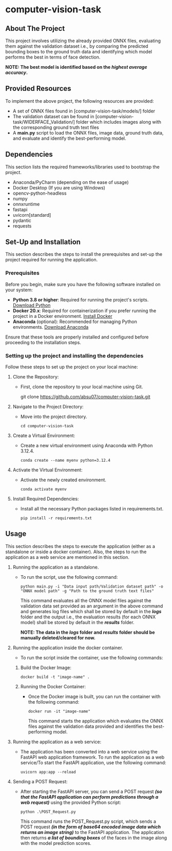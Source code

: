# computer-vision-task

## About The Project

This project involves utilizing the already provided ONNX files, evaluating them against the validation dataset i.e., by comparing the predicted bounding boxes to the ground truth data and identifying which model performs the best in terms of face detection. 

**NOTE: The best model is identified based on the _highest average accuracy_.**


## Provided Resources

To implement the above project, the following resources are provided:
- A set of ONNX files found in [computer-vision-task/models/] folder
- The validation dataset can be found in [computer-vision-task/WIDERFACE_Validation/] folder which includes images along with the corresponding ground truth text files
- A **main.py** script to load the ONNX files, image data, ground truth data, and evaluate and identify the best-performing model.


## Dependencies

This section lists the required frameworks/libraries used to bootstrap the project.

- Anaconda/PyCharm (depending on the ease of usage)
- Docker Desktop (If you are using Windows)
- opencv-python-headless
- numpy
- onnxruntime
- fastapi
- uvicorn[standard]
- pydantic
- requests

## Set-Up and Installation

This section describes the steps to install the prerequisites and set-up the project required for running the application.

### Prerequisites

Before you begin, make sure you have the following software installed on your system:

- **Python 3.8 or higher**: Required for running the project's scripts. [Download Python](https://www.python.org/downloads/)
- **Docker 20.x**: Required for containerization if you prefer running the project in a Docker environment. [Install Docker](https://docs.docker.com/get-docker/)
- **Anaconda** (optional): Recommended for managing Python environments. [Download Anaconda](https://www.anaconda.com/products/distribution)

Ensure that these tools are properly installed and configured before proceeding to the installation steps.

### Setting up the project and installing the dependencies

Follow these steps to set up the project on your local machine:

1. Clone the Repository:
   - First, clone the repository to your local machine using Git.

     git clone https://github.com/absu07/computer-vision-task.git

2. Navigate to the Project Directory:
   - Move into the project directory.

     `cd computer-vision-task`

3. Create a Virtual Environment:
   - Create a new virtual environment using Anaconda with Python 3.12.4.

     `conda create --name myenv python=3.12.4`
   
5. Activate the Virtual Environment:
   - Activate the newly created environment.

     `conda activate myenv`

6. Install Required Dependencies:
   - Install all the necessary Python packages listed in requirements.txt.

     `pip install -r requirements.txt`

## Usage

This section describes the steps to execute the application (either as a standalone or inside a docker container).
Also, the steps to run the application as a web service are mentioned in this section. 

1. Running the application as a standalone.
   - To run the script, use the following command:

     `python main.py -i "Data input path/Validation dataset path" -o "ONNX model path" -g "Path to the ground truth text files"`
     
     This command evaluates all the ONNX model files against the validation data set provided as an argument in the above command and generates log files which shall be stored by
     default in the **_logs_** folder and the output i.e., the evaluation results (for each ONNX model) shall be stored by default in the **_results_** folder.

     **NOTE: The data in the **_logs_** folder and **_results_** folder should be manually deleted/cleared for now.** 

3. Running the application inside the docker container.
   - To run the script inside the container, use the following commands:

   1. Build the Docker Image:
  
      `docker build -t "image-name" .`

   2. Running the Docker Container:
      - Once the Docker image is built, you can run the container with the following command:

        `docker run -it "image-name"`

        This command starts the application which evaluates the ONNX files against the validation data provided and identifies the best-performing model.

4. Running the application as a web service:
   - The application has been converted into a web service using the FastAPI web application framework. To run the application as a web service/To start the FastAPI application, use the following command:
     
     `uvicorn app:app --reload`

5. Sending a POST Request:
   - After starting the FastAPI server, you can send a POST request **_(so that the FastAPI application can perform predictions through a web request)_** using the provided Python script:
     
     `python .\POST_Request.py`

     This command runs the POST_Request.py script, which sends a POST request **_(in the form of base64 encoded image data which returns an image string)_** to the FastAPI application. The application then
     returns **_a list of bounding boxes_** of the faces in the image along with the model prediction scores. 
        









